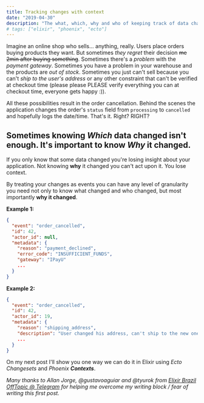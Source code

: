```yaml
---
title: Tracking changes with context
date: "2019-04-30"
description: "The what, which, why and who of keeping track of data changes"
# tags: ["elixir", "phoenix", "ecto"]
---
```


Imagine an online shop who sells... anything, really. Users place orders buying products they want. But sometimes _they regret_ their decision ~~me 2min after buying something~~. Sometimes there's a _problem_ with the _payment gateway_. Sometimes you have a problem in your warehouse and the products are _out of stock_. Sometimes you just can't sell because you can't _ship to the user's address_ or any other constraint that can't be verified at checkout time (please please PLEASE verify everything you can at checkout time, everyone gets happy :)).

All these possibilities result in the order cancellation. Behind the scenes the application changes the order's `status` field from `processing` to `cancelled` and hopefully logs the date/time. That's it. Right? RIGHT?

## Sometimes knowing _Which_ data changed isn't enough. It's important to know _Why_ it changed.

If you only know that some data changed you're losing insight about your application. Not knowing **why** it changed you can't act upon it. You lose context.

By treating your changes as events you can have any level of granularity you need not only to know what changed and who changed, but most importantly **why it changed**.

**Example 1:**

```json
{
  "event": "order_cancelled",
  "id": 42,
  "actor_id": null,
  "metadata": {
    "reason": "payment_declined",
    "error_code": "INSUFFICIENT_FUNDS",
    "gateway": "IPayU"
    ...
  }
}
```

**Example 2:**

```json
{
  "event": "order_cancelled",
  "id": 42,
  "actor_id": 19,
  "metadata": {
    "reason": "shipping_address",
    "description": "User changed his address, can't ship to the new one."
    ...
  }
}
```

On my next post I'll show you one way we can do it in Elixir using _Ecto Changesets_ and _Phoenix **Contexts**_.

_Many thanks to Allan Jorge, @gustavoaguiar and @tyurok from_ [_Elixir Brazil OffTopic @ Telegram_](https://t.me/elixirbr_offtopic) _for helping me overcome my writing block / fear of writing this first post._

